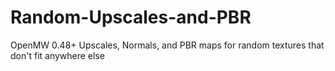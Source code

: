 # Random-Upscales-and-PBR
OpenMW 0.48+   Upscales, Normals, and PBR maps for random textures that don't fit anywhere else
